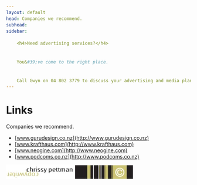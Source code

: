 ```yaml
---
layout: default
head: Companies we recommend.
subhead: 
sidebar:

    <h4>Need advertising services?</h4>
    

    You&#39;ve come to the right place.


    Call Gwyn on 04 802 3779 to discuss your advertising and media planning and reach your customers in no time.
---
```


# Links

Companies we recommend.

* [www.gurudesign.co.nz](http://www.gurudesign.co.nz)
* [www.krafthaus.com](http://www.krafthaus.com)
* [www.neogine.com](http://www.neogine.com)
* [www.podcoms.co.nz](http://www.podcoms.co.nz)


<img src="images/chirissypetman.jpg">


